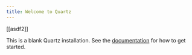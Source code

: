 ```yaml
---
title: Welcome to Quartz
---
```



[[asdf2]]

This is a blank Quartz installation.
See the [documentation](https://quartz.jzhao.xyz) for how to get started.
